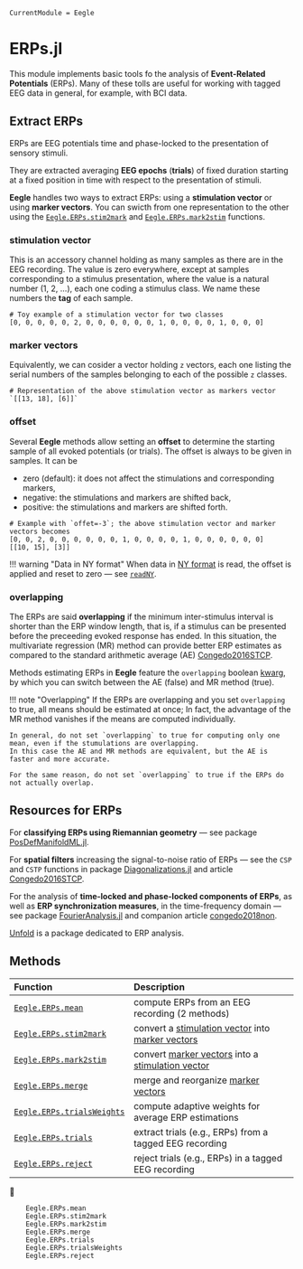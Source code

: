 ```@meta
CurrentModule = Eegle
```

# ERPs.jl

This module implements basic tools fo the analysis of **Event-Related Potentials** (ERPs). 
Many of these tolls are useful for working with tagged EEG data in general, for example, with BCI data.

## Extract ERPs

ERPs are EEG potentials time and phase-locked to the presentation of sensory stimuli.

They are extracted averaging **EEG epochs** (**trials**) of fixed duration starting at a fixed position in time with respect to the presentation of stimuli.

**Eegle** handles two ways to extract ERPs:
using a **stimulation vector** or using **marker vectors**. You can swicth from one representation to the other using
the [`Eegle.ERPs.stim2mark`](@ref) and [`Eegle.ERPs.mark2stim`](@ref) functions.

### stimulation vector

This is an accessory channel holding as many samples as there are in the EEG recording. The value
is zero everywhere, except at samples corresponding to a stimulus presentation, where the value is
a natural number (1, 2, ...), each one coding a stimulus class. We name these numbers the **tag** of each sample.

```
# Toy example of a stimulation vector for two classes
[0, 0, 0, 0, 0, 2, 0, 0, 0, 0, 0, 0, 1, 0, 0, 0, 0, 1, 0, 0, 0]
```

### marker vectors

Equivalently, we can cosider a vector holding ``z`` vectors, each one listing the serial numbers
of the samples belonging to each of the possible ``z`` classes.

```
# Representation of the above stimulation vector as markers vector
`[[13, 18], [6]]`
```

### offset

Several **Eegle** methods allow setting an **offset** to determine the starting sample of all evoked potentials (or trials).
The offset is always to be given in samples. It can be 
- zero (default): it does not affect the stimulations and corresponding markers, 
- negative: the stimulations and markers are shifted back,
- positive: the stimulations and markers are shifted forth.

```
# Example with `offet=-3`; the above stimulation vector and marker vectors becomes
[0, 0, 2, 0, 0, 0, 0, 0, 0, 1, 0, 0, 0, 0, 1, 0, 0, 0, 0, 0, 0]
[[10, 15], [3]]
```

!!! warning "Data in NY format"
    When data in [NY format](@ref) is read, the offset is applied and reset to zero — see [`readNY`](@ref).

### overlapping

The ERPs are said **overlapping** if the minimum inter-stimulus interval is shorter than the ERP window length,
that is, if a stimulus can be presented before the preceeding evoked response has ended.
In this situation, the multivariate regression (MR) method can provide better ERP estimates as compared 
to the standard arithmetic average (AE) [Congedo2016STCP](@cite).

Methods estimating ERPs in **Eegle** feature the `overlapping` boolean [kwarg](@ref "Acronyms"), by which you can switch
between the AE (false) and MR method (true).

!!! note "Overlapping"
    If the ERPs are overlapping and you set `overlapping` to true, all means should be estimated at once;
    In fact, the advantage of the MR method vanishes if the means are computed individually. 
    
    In general, do not set `overlapping` to true for computing only one mean, even if the stumulations are overlapping.
    In this case the AE and MR methods are equivalent, but the AE is faster and more accurate.
    
    For the same reason, do not set `overlapping` to true if the ERPs do not actually overlap.

## Resources for ERPs

For **classifying ERPs using Riemannian geometry** — see package [PosDefManifoldML.jl](https://github.com/Marco-Congedo/PosDefManifoldML.jl).

For **spatial filters** increasing the signal-to-noise ratio of ERPs — see the `CSP` and `CSTP` functions in package [Diagonalizations.jl](https://github.com/Marco-Congedo/Diagonalizations.jl) and article [Congedo2016STCP](@cite).

For the analysis of **time-locked and phase-locked components of ERPs**, as well as **ERP synchronization measures**, in the time-frequency domain — see package [FourierAnalysis.jl](https://github.com/Marco-Congedo/FourierAnalysis.jl) and companion article [congedo2018non](@cite).

[Unfold](https://github.com/unfoldtoolbox/Unfold.jl) is a package dedicated to ERP analysis.


## Methods

|  Function      |           Description             |
|:-----------------------|:----------------------------------|
| [`Eegle.ERPs.mean`](@ref) | compute ERPs from an EEG recording (2 methods)|
| [`Eegle.ERPs.stim2mark`](@ref) | convert a [stimulation vector](@ref) into [marker vectors](@ref)|
| [`Eegle.ERPs.mark2stim`](@ref) | convert [marker vectors](@ref) into a [stimulation vector](@ref) |
| [`Eegle.ERPs.merge`](@ref) | merge and reorganize [marker vectors](@ref) |
| [`Eegle.ERPs.trialsWeights`](@ref) | compute adaptive weights for average ERP estimations |
| [`Eegle.ERPs.trials`](@ref) | extract trials (e.g., ERPs) from a  tagged EEG recording |
| [`Eegle.ERPs.reject`](@ref) | reject trials (e.g., ERPs) in a tagged EEG recording |
📖
```@docs
    Eegle.ERPs.mean
    Eegle.ERPs.stim2mark
    Eegle.ERPs.mark2stim
    Eegle.ERPs.merge
    Eegle.ERPs.trials
    Eegle.ERPs.trialsWeights
    Eegle.ERPs.reject
```
